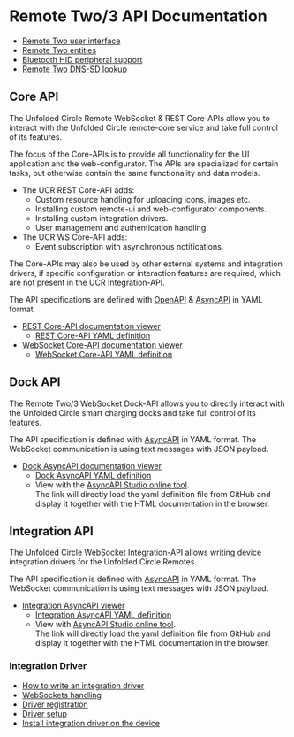 # Remote Two/3 API Documentation

- [Remote Two user interface](remote-ui.md)
- [Remote Two entities](entities/README.md)
- [Bluetooth HID peripheral support](bt/README.md)
- [Remote Two DNS-SD lookup](discovery.md)

## Core API

The Unfolded Circle Remote WebSocket & REST Core-APIs allow you to interact with the Unfolded Circle remote-core service
and take full control of its features.

The focus of the Core-APIs is to provide all functionality for the UI application and the web-configurator.
The APIs are specialized for certain tasks, but otherwise contain the same functionality and data models.

- The UCR REST Core-API adds:
    - Custom resource handling for uploading icons, images etc.
    - Installing custom remote-ui and web-configurator components.
    - Installing custom integration drivers.
    - User management and authentication handling.
- The UCR WS Core-API adds:
    - Event subscription with asynchronous notifications.

The Core-APIs may also be used by other external systems and integration drivers, if specific configuration or
interaction features are required, which are not present in the UCR Integration-API.

The API specifications are defined with [OpenAPI](https://swagger.io/specification/) & [AsyncAPI](https://www.asyncapi.com/)
in YAML format.

- [REST Core-API documentation viewer](https://unfoldedcircle.github.io/core-api/rest/)
  - [REST Core-API YAML definition](https://github.com/unfoldedcircle/core-api/tree/main/core-api/rest)
- [WebSocket Core-API documentation viewer](https://unfoldedcircle.github.io/core-api/ws/)
  - [WebSocket Core-API YAML definition](https://github.com/unfoldedcircle/core-api/tree/main/core-api/websocket)

## Dock API

The Remote Two/3 WebSocket Dock-API allows you to directly interact with the Unfolded Circle smart charging docks and
take full control of its features. 

The API specification is defined with [AsyncAPI](https://www.asyncapi.com/) in YAML format.
The WebSocket communication is using text messages with JSON payload.

- [Dock AsyncAPI documentation viewer](https://unfoldedcircle.github.io/core-api/dock/)
  - [Dock AsyncAPI YAML definition](https://github.com/unfoldedcircle/core-api/tree/main/dock-api)
  - View with the [AsyncAPI Studio online tool](https://studio.asyncapi.com/?url=https://raw.githubusercontent.com/unfoldedcircle/core-api/main/dock-api/UCD2-asyncapi.yaml).  
    The link will directly load the yaml definition file from GitHub and display it together with the HTML documentation
    in the browser.

## Integration API

The Unfolded Circle WebSocket Integration-API allows writing device integration drivers for the Unfolded Circle Remotes.

The API specification is defined with [AsyncAPI](https://www.asyncapi.com/) in YAML format.
The WebSocket communication is using text messages with JSON payload.

- [Integration AsyncAPI viewer](https://unfoldedcircle.github.io/core-api/integration/)
  - [Integration AsyncAPI YAML definition](https://unfoldedcircle.github.io/core-api/integration/)
  - View with [AsyncAPI Studio online tool](https://studio.asyncapi.com/?url=https://raw.githubusercontent.com/unfoldedcircle/core-api/main/integration-api/UCR-integration-asyncapi.yaml).  
    The link will directly load the yaml definition file from GitHub and display it together with the HTML documentation
    in the browser.

### Integration Driver

- [How to write an integration driver](integration-driver/write-integration-driver.md)
- [WebSockets handling](integration-driver/websocket.md)
- [Driver registration](integration-driver/driver-registration.md)
- [Driver setup](integration-driver/driver-setup.md)
- [Install integration driver on the device](integration-driver/driver-installation.md)
